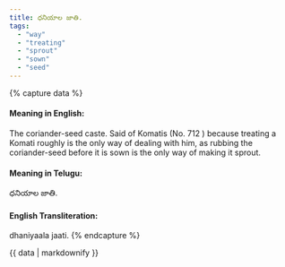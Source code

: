```yaml
---
title: ధనియాల జాతి.
tags:
  - "way"
  - "treating"
  - "sprout"
  - "sown"
  - "seed"
---
```


{% capture data %}
#### Meaning in English:
The coriander-seed caste.
Said of Komatis (No. 712 ) because treating a Komati roughly is the only way of dealing with him, as rubbing the coriander-seed before it is sown is the only way of making it sprout.

#### Meaning in Telugu:
ధనియాల జాతి.

#### English Transliteration:
dhaniyaala jaati.
{% endcapture %}

<div class="notice">{{ data | markdownify }}</div>

